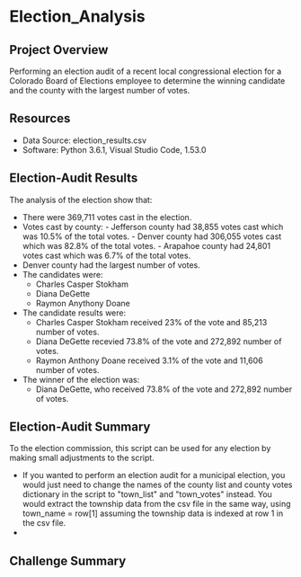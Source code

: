 # Election_Analysis

## Project Overview
Performing an election audit of a recent local congressional election for a Colorado Board of Elections employee to determine the winning candidate and the county with the largest number of votes. 

## Resources
- Data Source: election_results.csv
- Software: Python 3.6.1, Visual Studio Code, 1.53.0

## Election-Audit Results
The analysis of the election show that:
- There were 369,711 votes cast in the election.
- Votes cast by county:
      - Jefferson county had 38,855 votes cast which was 10.5% of the total votes.
      - Denver county had 306,055 votes cast which was 82.8% of the total votes. 
      - Arapahoe county had 24,801 votes cast which was 6.7% of the total votes.
- Denver county had the largest number of votes.
- The candidates were:
    - Charles Casper Stokham
    - Diana DeGette
    - Raymon Anythony Doane
- The candidate results were:
    - Charles Casper Stokham received 23% of the vote and 85,213 number of votes. 
    - Diana DeGette recevied 73.8% of the vote and 272,892 number of votes. 
    - Raymon Anthony Doane received 3.1% of the vote and 11,606 number of votes. 
- The winner of the election was:
    - Diana DeGette, who received 73.8% of the vote and 272,892 number of votes. 

## Election-Audit Summary
To the election commission, this script can be used for any election by making small adjustments to the script. 
- If you wanted to perform an election audit for a municipal election, you would just need to change the names of the county list and county votes dictionary in the script to "town_list" and "town_votes" instead. You would extract the township data from the csv file in the same way, using town_name = row[1] assuming the township data is indexed at row 1 in the csv file. 
- 


## Challenge Summary
